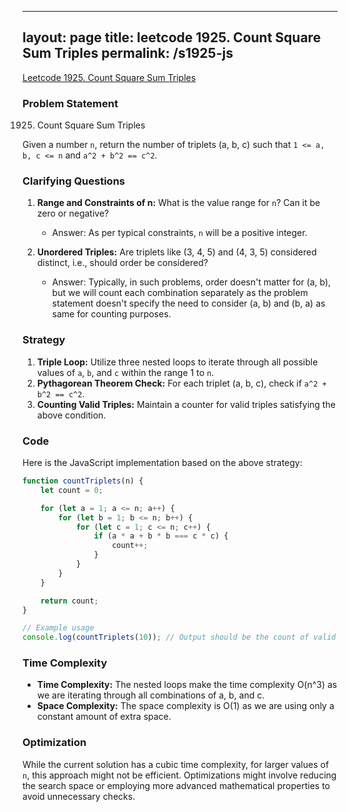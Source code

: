 
---
layout: page
title: leetcode 1925. Count Square Sum Triples
permalink: /s1925-js
---
[Leetcode 1925. Count Square Sum Triples](https://algoadvance.github.io/algoadvance/l1925)
### Problem Statement
1925. Count Square Sum Triples

Given a number `n`, return the number of triplets (a, b, c) such that `1 <= a, b, c <= n` and `a^2 + b^2 == c^2`.

### Clarifying Questions
1. **Range and Constraints of n:** What is the value range for `n`? Can it be zero or negative?
   - Answer: As per typical constraints, `n` will be a positive integer.
   
2. **Unordered Triples:** Are triplets like (3, 4, 5) and (4, 3, 5) considered distinct, i.e., should order be considered?
   - Answer: Typically, in such problems, order doesn't matter for (a, b), but we will count each combination separately as the problem statement doesn't specify the need to consider (a, b) and (b, a) as same for counting purposes.

### Strategy
1. **Triple Loop:** Utilize three nested loops to iterate through all possible values of `a`, `b`, and `c` within the range 1 to `n`.
2. **Pythagorean Theorem Check:** For each triplet (a, b, c), check if `a^2 + b^2 == c^2`.
3. **Counting Valid Triples:** Maintain a counter for valid triples satisfying the above condition.

### Code
Here is the JavaScript implementation based on the above strategy:

```javascript
function countTriplets(n) {
    let count = 0;

    for (let a = 1; a <= n; a++) {
        for (let b = 1; b <= n; b++) {
            for (let c = 1; c <= n; c++) {
                if (a * a + b * b === c * c) {
                    count++;
                }
            }
        }
    }

    return count;
}

// Example usage
console.log(countTriplets(10)); // Output should be the count of valid triples
```

### Time Complexity
- **Time Complexity:** The nested loops make the time complexity O(n^3) as we are iterating through all combinations of a, b, and c.
- **Space Complexity:** The space complexity is O(1) as we are using only a constant amount of extra space.

### Optimization
While the current solution has a cubic time complexity, for larger values of `n`, this approach might not be efficient. Optimizations might involve reducing the search space or employing more advanced mathematical properties to avoid unnecessary checks.